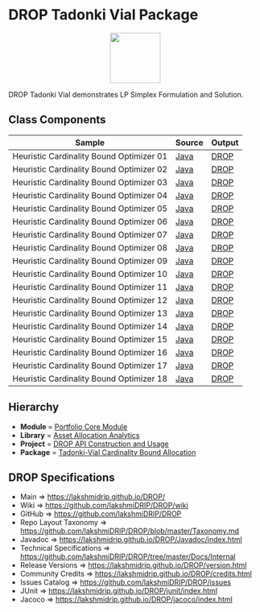 # DROP Tadonki Vial Package

<p align="center"><img src="https://github.com/lakshmiDRIP/DROP/blob/master/DRIP_Logo.gif?raw=true" width="100"></p>

DROP Tadonki Vial demonstrates LP Simplex Formulation and Solution.


## Class Components

 |     Sample     | Source | Output |
 |----------------|--------|--------|
 | Heuristic Cardinality Bound Optimizer 01 | [Java](https://github.com/lakshmiDRIP/DROP/tree/master/src/main/java/org/drip/sample/tadonkivial/HeuristicCardinalityBoundOptimizer01.java) | [DROP](https://github.com/lakshmiDRIP/DROP/blob/master/drop/org/drip/sample/tadonkivial/HeuristicCardinalityBoundOptimizer01.drop) |
 | Heuristic Cardinality Bound Optimizer 02 | [Java](https://github.com/lakshmiDRIP/DROP/tree/master/src/main/java/org/drip/sample/tadonkivial/HeuristicCardinalityBoundOptimizer02.java) | [DROP](https://github.com/lakshmiDRIP/DROP/blob/master/drop/org/drip/sample/tadonkivial/HeuristicCardinalityBoundOptimizer02.drop) |
 | Heuristic Cardinality Bound Optimizer 03 | [Java](https://github.com/lakshmiDRIP/DROP/tree/master/src/main/java/org/drip/sample/tadonkivial/HeuristicCardinalityBoundOptimizer03.java) | [DROP](https://github.com/lakshmiDRIP/DROP/blob/master/drop/org/drip/sample/tadonkivial/HeuristicCardinalityBoundOptimizer03.drop) |
 | Heuristic Cardinality Bound Optimizer 04 | [Java](https://github.com/lakshmiDRIP/DROP/tree/master/src/main/java/org/drip/sample/tadonkivial/HeuristicCardinalityBoundOptimizer04.java) | [DROP](https://github.com/lakshmiDRIP/DROP/blob/master/drop/org/drip/sample/tadonkivial/HeuristicCardinalityBoundOptimizer04.drop) |
 | Heuristic Cardinality Bound Optimizer 05 | [Java](https://github.com/lakshmiDRIP/DROP/tree/master/src/main/java/org/drip/sample/tadonkivial/HeuristicCardinalityBoundOptimizer05.java) | [DROP](https://github.com/lakshmiDRIP/DROP/blob/master/drop/org/drip/sample/tadonkivial/HeuristicCardinalityBoundOptimizer05.drop) |
 | Heuristic Cardinality Bound Optimizer 06 | [Java](https://github.com/lakshmiDRIP/DROP/tree/master/src/main/java/org/drip/sample/tadonkivial/HeuristicCardinalityBoundOptimizer06.java) | [DROP](https://github.com/lakshmiDRIP/DROP/blob/master/drop/org/drip/sample/tadonkivial/HeuristicCardinalityBoundOptimizer06.drop) |
 | Heuristic Cardinality Bound Optimizer 07 | [Java](https://github.com/lakshmiDRIP/DROP/tree/master/src/main/java/org/drip/sample/tadonkivial/HeuristicCardinalityBoundOptimizer07.java) | [DROP](https://github.com/lakshmiDRIP/DROP/blob/master/drop/org/drip/sample/tadonkivial/HeuristicCardinalityBoundOptimizer07.drop) |
 | Heuristic Cardinality Bound Optimizer 08 | [Java](https://github.com/lakshmiDRIP/DROP/tree/master/src/main/java/org/drip/sample/tadonkivial/HeuristicCardinalityBoundOptimizer08.java) | [DROP](https://github.com/lakshmiDRIP/DROP/blob/master/drop/org/drip/sample/tadonkivial/HeuristicCardinalityBoundOptimizer08.drop) |
 | Heuristic Cardinality Bound Optimizer 09 | [Java](https://github.com/lakshmiDRIP/DROP/tree/master/src/main/java/org/drip/sample/tadonkivial/HeuristicCardinalityBoundOptimizer09.java) | [DROP](https://github.com/lakshmiDRIP/DROP/blob/master/drop/org/drip/sample/tadonkivial/HeuristicCardinalityBoundOptimizer09.drop) |
 | Heuristic Cardinality Bound Optimizer 10 | [Java](https://github.com/lakshmiDRIP/DROP/tree/master/src/main/java/org/drip/sample/tadonkivial/HeuristicCardinalityBoundOptimizer10.java) | [DROP](https://github.com/lakshmiDRIP/DROP/blob/master/drop/org/drip/sample/tadonkivial/HeuristicCardinalityBoundOptimizer10.drop) |
 | Heuristic Cardinality Bound Optimizer 11 | [Java](https://github.com/lakshmiDRIP/DROP/tree/master/src/main/java/org/drip/sample/tadonkivial/HeuristicCardinalityBoundOptimizer11.java) | [DROP](https://github.com/lakshmiDRIP/DROP/blob/master/drop/org/drip/sample/tadonkivial/HeuristicCardinalityBoundOptimizer11.drop) |
 | Heuristic Cardinality Bound Optimizer 12 | [Java](https://github.com/lakshmiDRIP/DROP/tree/master/src/main/java/org/drip/sample/tadonkivial/HeuristicCardinalityBoundOptimizer12.java) | [DROP](https://github.com/lakshmiDRIP/DROP/blob/master/drop/org/drip/sample/tadonkivial/HeuristicCardinalityBoundOptimizer12.drop) |
 | Heuristic Cardinality Bound Optimizer 13 | [Java](https://github.com/lakshmiDRIP/DROP/tree/master/src/main/java/org/drip/sample/tadonkivial/HeuristicCardinalityBoundOptimizer13.java) | [DROP](https://github.com/lakshmiDRIP/DROP/blob/master/drop/org/drip/sample/tadonkivial/HeuristicCardinalityBoundOptimizer13.drop) |
 | Heuristic Cardinality Bound Optimizer 14 | [Java](https://github.com/lakshmiDRIP/DROP/tree/master/src/main/java/org/drip/sample/tadonkivial/HeuristicCardinalityBoundOptimizer14.java) | [DROP](https://github.com/lakshmiDRIP/DROP/blob/master/drop/org/drip/sample/tadonkivial/HeuristicCardinalityBoundOptimizer14.drop) |
 | Heuristic Cardinality Bound Optimizer 15 | [Java](https://github.com/lakshmiDRIP/DROP/tree/master/src/main/java/org/drip/sample/tadonkivial/HeuristicCardinalityBoundOptimizer15.java) | [DROP](https://github.com/lakshmiDRIP/DROP/blob/master/drop/org/drip/sample/tadonkivial/HeuristicCardinalityBoundOptimizer15.drop) |
 | Heuristic Cardinality Bound Optimizer 16 | [Java](https://github.com/lakshmiDRIP/DROP/tree/master/src/main/java/org/drip/sample/tadonkivial/HeuristicCardinalityBoundOptimizer16.java) | [DROP](https://github.com/lakshmiDRIP/DROP/blob/master/drop/org/drip/sample/tadonkivial/HeuristicCardinalityBoundOptimizer16.drop) |
 | Heuristic Cardinality Bound Optimizer 17 | [Java](https://github.com/lakshmiDRIP/DROP/tree/master/src/main/java/org/drip/sample/tadonkivial/HeuristicCardinalityBoundOptimizer17.java) | [DROP](https://github.com/lakshmiDRIP/DROP/blob/master/drop/org/drip/sample/tadonkivial/HeuristicCardinalityBoundOptimizer17.drop) |
 | Heuristic Cardinality Bound Optimizer 18 | [Java](https://github.com/lakshmiDRIP/DROP/tree/master/src/main/java/org/drip/sample/tadonkivial/HeuristicCardinalityBoundOptimizer18.java) | [DROP](https://github.com/lakshmiDRIP/DROP/blob/master/drop/org/drip/sample/tadonkivial/HeuristicCardinalityBoundOptimizer18.drop) |


## Hierarchy

 <ul>
	<li><b>Module </b> = <a href = "https://github.com/lakshmiDRIP/DROP/tree/master/PortfolioCore.md">Portfolio Core Module</a></li>
	<li><b>Library</b> = <a href = "https://github.com/lakshmiDRIP/DROP/tree/master/AssetAllocationAnalyticsLibrary.md">Asset Allocation Analytics</a></li>
	<li><b>Project</b> = <a href = "https://github.com/lakshmiDRIP/DROP/tree/master/src/main/java/org/drip/sample/README.md">DROP API Construction and Usage</a></li>
	<li><b>Package</b> = <a href = "https://github.com/lakshmiDRIP/DROP/tree/master/src/main/java/org/drip/sample/tadonkivial/README.md">Tadonki-Vial Cardinality Bound Allocation</a></li>
 </ul>


## DROP Specifications

 * Main                     => https://lakshmidrip.github.io/DROP/
 * Wiki                     => https://github.com/lakshmiDRIP/DROP/wiki
 * GitHub                   => https://github.com/lakshmiDRIP/DROP
 * Repo Layout Taxonomy     => https://github.com/lakshmiDRIP/DROP/blob/master/Taxonomy.md
 * Javadoc                  => https://lakshmidrip.github.io/DROP/Javadoc/index.html
 * Technical Specifications => https://github.com/lakshmiDRIP/DROP/tree/master/Docs/Internal
 * Release Versions         => https://lakshmidrip.github.io/DROP/version.html
 * Community Credits        => https://lakshmidrip.github.io/DROP/credits.html
 * Issues Catalog           => https://github.com/lakshmiDRIP/DROP/issues
 * JUnit                    => https://lakshmidrip.github.io/DROP/junit/index.html
 * Jacoco                   => https://lakshmidrip.github.io/DROP/jacoco/index.html
